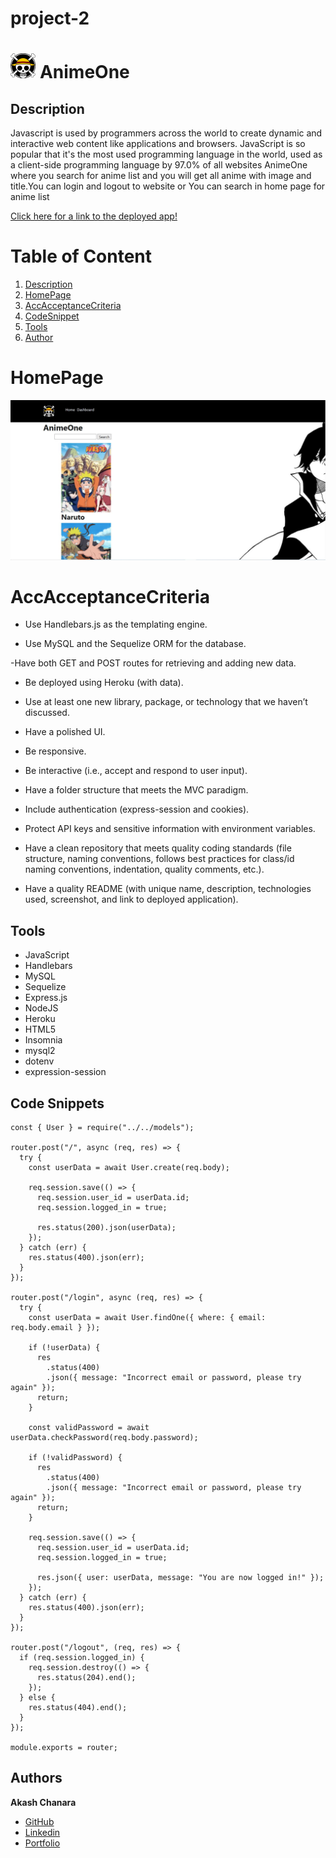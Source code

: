 # project-2

# <img src="./public/assets/logo2.png" alt='lord-icon' height='40'> AnimeOne

## Description

Javascript is used by programmers across the world to create dynamic and interactive web content like applications and browsers. JavaScript is so popular that it's the most used programming language in the world, used as a client-side programming language by 97.0% of all websites
AnimeOne where you search for anime list and you will get all anime with image and title.You can login and logout to website or You can search in home page for anime list

[Click here for a link to the deployed app!]()

# Table of Content

1. [Description](#description)
2. [HomePage](#homepage)
3. [AccAcceptanceCriteria](#accAcceptancecriteria)
4. [CodeSnippet](#codesnippet)
5. [Tools](#tools)
6. [Author](#author)

# HomePage

![pic](/public/assets/home.JPG)

# AccAcceptanceCriteria

- Use Handlebars.js as the templating engine.

- Use MySQL and the Sequelize ORM for the database.

-Have both GET and POST routes for retrieving and adding new data.

- Be deployed using Heroku (with data).

- Use at least one new library, package, or technology that we haven’t discussed.

- Have a polished UI.

- Be responsive.

- Be interactive (i.e., accept and respond to user input).

- Have a folder structure that meets the MVC paradigm.

- Include authentication (express-session and cookies).

- Protect API keys and sensitive information with environment variables.

- Have a clean repository that meets quality coding standards (file structure, naming conventions, follows best practices for class/id naming conventions, indentation, quality comments, etc.).

- Have a quality README (with unique name, description, technologies used, screenshot, and link to deployed application).

## Tools

- JavaScript
- Handlebars
- MySQL
- Sequelize
- Express.js
- NodeJS
- Heroku
- HTML5
- Insomnia
- mysql2
- dotenv
- expression-session

## Code Snippets

```const router = require("express").Router();
const { User } = require("../../models");

router.post("/", async (req, res) => {
  try {
    const userData = await User.create(req.body);

    req.session.save(() => {
      req.session.user_id = userData.id;
      req.session.logged_in = true;

      res.status(200).json(userData);
    });
  } catch (err) {
    res.status(400).json(err);
  }
});

router.post("/login", async (req, res) => {
  try {
    const userData = await User.findOne({ where: { email: req.body.email } });

    if (!userData) {
      res
        .status(400)
        .json({ message: "Incorrect email or password, please try again" });
      return;
    }

    const validPassword = await userData.checkPassword(req.body.password);

    if (!validPassword) {
      res
        .status(400)
        .json({ message: "Incorrect email or password, please try again" });
      return;
    }

    req.session.save(() => {
      req.session.user_id = userData.id;
      req.session.logged_in = true;

      res.json({ user: userData, message: "You are now logged in!" });
    });
  } catch (err) {
    res.status(400).json(err);
  }
});

router.post("/logout", (req, res) => {
  if (req.session.logged_in) {
    req.session.destroy(() => {
      res.status(204).end();
    });
  } else {
    res.status(404).end();
  }
});

module.exports = router;

```

## Authors

**Akash Chanara**

- [GitHub](https://github.com/akash2040)
- [Linkedin](https://www.linkedin.com/in/akash-chanara-087b531ab)
- [Portfolio](https://akash2040.github.io/portfolio-akash/)
